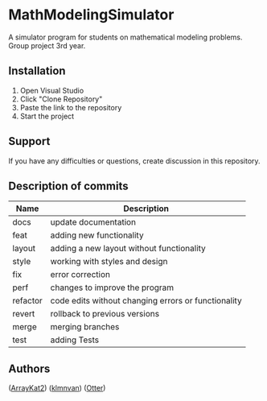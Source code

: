 # MathModelingSimulator  
A simulator program for students on mathematical modeling problems.  
Group project 3rd year.  

## Installation
1. Open Visual Studio
2. Click "Clone Repository"
3. Paste the link to the repository
4. Start the project

## Support
If you have any difficulties or questions, create discussion in this repository.

## Description of commits
| Name     | Description                                          |
| -------- | ---------------------------------------------------- |
| docs     | update documentation                                 |
| feat     | adding new functionality                             |
| layout   | adding a new layout without functionality            |
| style    | working with styles and design                       |
| fix      | error correction                                     |
| perf     | changes to improve the program                       |
| refactor | code edits without changing errors or functionality  |
| revert   | rollback to previous versions                        |
| merge    | merging branches                                     |
| test     | adding Tests                                         |

## Authors
([ArrayKat2](http://gogs.ngknn.ru:3000/ArrayKat2))
([klmnvan](http://gogs.ngknn.ru:3000/klmnvan))
([Otter](http://gogs.ngknn.ru:3000/Otter))
